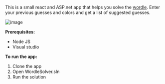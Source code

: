 This is a small react and ASP.net app that helps you solve the [wordle](https://www.nytimes.com/games/wordle/index.html). Enter your previous guesses and colors and get a list of suggested guesses.

![image](https://github.com/user-attachments/assets/993880bb-e7f9-4916-81a0-4ccfaf0e5365)

**Prerequisites:**
- Node JS
- Visual studio

**To run the app:**
1. Clone the app
2. Open WordleSolver.sln
3. Run the solution
